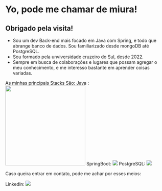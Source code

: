 # Yo, pode me chamar de miura!
## Obrigado pela visita!

- Sou um dev Back-end mais focado em Java com Spring, e todo que abrange banco de dados.
Sou familiarizado desde mongoDB até PostgreSQL.
- Sou formado pela unviversidade cruzeiro do Sul, desde 2022.
- Sempre em busca de colaborações e lugares que possam agregar o meu conhecimento, e me interesso bastante em aprender coisas variadas.


As minhas principais Stacks São:
Java : <img src="https://cdn.jsdelivr.net/gh/devicons/devicon/icons/java/java-plain-wordmark.svg" width="250" height="250" />
SpringBoot: <img src="https://cdn.jsdelivr.net/gh/devicons/devicon/icons/spring/spring-plain-wordmark.svg" />
PostgreSQL: <img src="https://cdn.jsdelivr.net/gh/devicons/devicon/icons/postgresql/postgresql-original-wordmark.svg" />

Caso queira entrar em contato, pode me achar por esses meios:
<div>
Linkedin: <a href ="https://www.linkedin.com/in/victorsantosm/"></a><img src="https://cdn.jsdelivr.net/gh/devicons/devicon/icons/linkedin/linkedin-original-wordmark.svg" />
</div>
